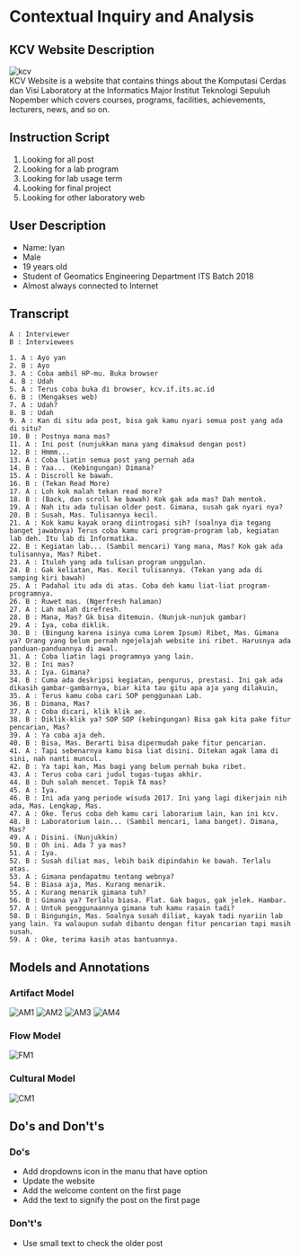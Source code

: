 # Contextual Inquiry and Analysis
## KCV Website Description
![kcv](/images/kcv-banner.jpg)<br>
KCV Website is a website that contains things about the Komputasi Cerdas dan Visi Laboratory at the Informatics Major Institut Teknologi Sepuluh Nopember which covers courses, programs, facilities, achievements, lecturers, news, and so on.

## Instruction Script
1. Looking for all post
2. Looking for a lab program
3. Looking for lab usage term
4. Looking for final project
5. Looking for other laboratory web

## User Description
- Name: Iyan
- Male
- 19 years old
- Student of Geomatics Engineering Department ITS Batch 2018
- Almost always connected to Internet

## Transcript
```
A : Interviewer
B : Interviewees

1. A : Ayo yan
2. B : Ayo
3. A : Coba ambil HP-mu. Buka browser
4. B : Udah
5. A : Terus coba buka di browser, kcv.if.its.ac.id
6. B : (Mengakses web)
7. A : Udah?
8. B : Udah
9. A : Kan di situ ada post, bisa gak kamu nyari semua post yang ada di situ?
10. B : Postnya mana mas?
11. A : Ini post (nunjukkan mana yang dimaksud dengan post)
12. B : Hmmm...
13. A : Coba liatin semua post yang pernah ada
14. B : Yaa... (Kebingungan) Dimana?
15. A : Discroll ke bawah.
16. B : (Tekan Read More)
17. A : Loh kok malah tekan read more?
18. B : (Back, dan scroll ke bawah) Kok gak ada mas? Dah mentok.
19. A : Nah itu ada tulisan older post. Gimana, susah gak nyari nya?
20. B : Susah, Mas. Tulisannya kecil.
21. A : Kok kamu kayak orang diintrogasi sih? (soalnya dia tegang banget jawabnya) Terus coba kamu cari program-program lab, kegiatan lab deh. Itu lab di Informatika.
22. B : Kegiatan lab... (Sambil mencari) Yang mana, Mas? Kok gak ada tulisannya, Mas? Ribet.
23. A : Ituloh yang ada tulisan program unggulan.
24. B : Gak keliatan, Mas. Kecil tulisannya. (Tekan yang ada di samping kiri bawah)
25. A : Padahal itu ada di atas. Coba deh kamu liat-liat program-programnya.
26. B : Ruwet mas. (Ngerfresh halaman)
27. A : Lah malah direfresh.
28. B : Mana, Mas? Gk bisa ditemuin. (Nunjuk-nunjuk gambar)
29. A : Iya, coba diklik.
30. B : (Bingung karena isinya cuma Lorem Ipsum) Ribet, Mas. Gimana ya? Orang yang belum pernah ngejelajah website ini ribet. Harusnya ada panduan-panduannya di awal.
31. A : Coba liatin lagi programnya yang lain.
32. B : Ini mas?
33. A : Iya. Gimana?
34. B : Cuma ada deskripsi kegiatan, pengurus, prestasi. Ini gak ada dikasih gambar-gambarnya, biar kita tau gitu apa aja yang dilakuin,
35. A : Terus kamu coba cari SOP penggunaan Lab.
36. B : Dimana, Mas?
37. A : Coba dicari, klik klik ae.
38. B : Diklik-klik ya? SOP SOP (kebingungan) Bisa gak kita pake fitur pencarian, Mas?
39. A : Ya coba aja deh.
40. B : Bisa, Mas. Berarti bisa dipermudah pake fitur pencarian.
41. A : Tapi sebenarnya kamu bisa liat disini. Ditekan agak lama di sini, nah nanti muncul.
42. B : Ya tapi kan, Mas bagi yang belum pernah buka ribet.
43. A : Terus coba cari judul tugas-tugas akhir.
44. B : Duh salah mencet. Topik TA mas?
45. A : Iya.
46. B : Ini ada yang periode wisuda 2017. Ini yang lagi dikerjain nih ada, Mas. Lengkap, Mas.
47. A : Oke. Terus coba deh kamu cari laborarium lain, kan ini kcv.
48. B : Laboratorium lain... (Sambil mencari, lama banget). Dimana, Mas?
49. A : Disini. (Nunjukkin)
50. B : Oh ini. Ada 7 ya mas?
51. A : Iya.
52. B : Susah diliat mas, lebih baik dipindahin ke bawah. Terlalu atas.
53. A : Gimana pendapatmu tentang webnya?
54. B : Biasa aja, Mas. Kurang menarik.
55. A : Kurang menarik gimana tuh?
56. B : Gimana ya? Terlalu biasa. Flat. Gak bagus, gak jelek. Hambar.
57. A : Untuk penggunaannya gimana tuh kamu rasain tadi?
58. B : Bingungin, Mas. Soalnya susah diliat, kayak tadi nyariin lab yang lain. Ya walaupun sudah dibantu dengan fitur pencarian tapi masih susah.
59. A : Oke, terima kasih atas bantuannya.
```

## Models and Annotations
### Artifact Model
![AM1](/images/SS1.png)
![AM2](/images/SS2.png)
![AM3](/images/SS3.png)
![AM4](/images/SS4.png)

### Flow Model
![FM1](/images/SS5.png)

### Cultural Model
![CM1](/images/SS6.png)

## Do's and Don't's
### Do's
- Add dropdowns icon in the manu that have option
- Update the website
- Add the welcome content on the first page
- Add the text to signify the post on the first page

### Don't's
- Use small text to check the older post
